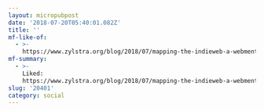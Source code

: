 ```yaml
---
layout: micropubpost
date: '2018-07-20T05:40:01.082Z'
title: ''
mf-like-of:
  - >-
    https://www.zylstra.org/blog/2018/07/mapping-the-indieweb-a-webmention-at-a-time/
mf-summary:
  - >-
    Liked:
    https://www.zylstra.org/blog/2018/07/mapping-the-indieweb-a-webmention-at-a-time/
slug: '20401'
category: social
---
```

